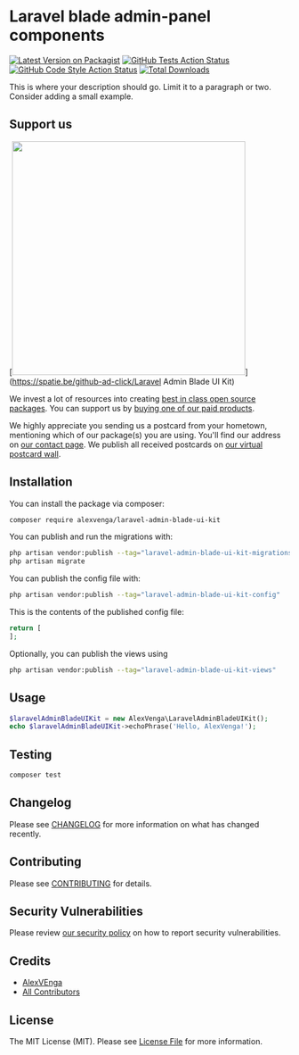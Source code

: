 # Laravel blade admin-panel components

[![Latest Version on Packagist](https://img.shields.io/packagist/v/alexvenga/laravel-admin-blade-ui-kit.svg?style=flat-square)](https://packagist.org/packages/alexvenga/laravel-admin-blade-ui-kit)
[![GitHub Tests Action Status](https://img.shields.io/github/workflow/status/alexvenga/laravel-admin-blade-ui-kit/run-tests?label=tests)](https://github.com/alexvenga/laravel-admin-blade-ui-kit/actions?query=workflow%3Arun-tests+branch%3Amain)
[![GitHub Code Style Action Status](https://img.shields.io/github/workflow/status/alexvenga/laravel-admin-blade-ui-kit/Check%20&%20fix%20styling?label=code%20style)](https://github.com/alexvenga/laravel-admin-blade-ui-kit/actions?query=workflow%3A"Check+%26+fix+styling"+branch%3Amain)
[![Total Downloads](https://img.shields.io/packagist/dt/alexvenga/laravel-admin-blade-ui-kit.svg?style=flat-square)](https://packagist.org/packages/alexvenga/laravel-admin-blade-ui-kit)

This is where your description should go. Limit it to a paragraph or two. Consider adding a small example.

## Support us

[<img src="https://github-ads.s3.eu-central-1.amazonaws.com/Laravel Admin Blade UI Kit.jpg?t=1" width="419px" />](https://spatie.be/github-ad-click/Laravel Admin Blade UI Kit)

We invest a lot of resources into creating [best in class open source packages](https://spatie.be/open-source). You can support us by [buying one of our paid products](https://spatie.be/open-source/support-us).

We highly appreciate you sending us a postcard from your hometown, mentioning which of our package(s) you are using. You'll find our address on [our contact page](https://spatie.be/about-us). We publish all received postcards on [our virtual postcard wall](https://spatie.be/open-source/postcards).

## Installation

You can install the package via composer:

```bash
composer require alexvenga/laravel-admin-blade-ui-kit
```

You can publish and run the migrations with:

```bash
php artisan vendor:publish --tag="laravel-admin-blade-ui-kit-migrations"
php artisan migrate
```

You can publish the config file with:

```bash
php artisan vendor:publish --tag="laravel-admin-blade-ui-kit-config"
```

This is the contents of the published config file:

```php
return [
];
```

Optionally, you can publish the views using

```bash
php artisan vendor:publish --tag="laravel-admin-blade-ui-kit-views"
```

## Usage

```php
$laravelAdminBladeUIKit = new AlexVenga\LaravelAdminBladeUIKit();
echo $laravelAdminBladeUIKit->echoPhrase('Hello, AlexVenga!');
```

## Testing

```bash
composer test
```

## Changelog

Please see [CHANGELOG](CHANGELOG.md) for more information on what has changed recently.

## Contributing

Please see [CONTRIBUTING](.github/CONTRIBUTING.md) for details.

## Security Vulnerabilities

Please review [our security policy](../../security/policy) on how to report security vulnerabilities.

## Credits

- [AlexVEnga](https://github.com/alexvenga)
- [All Contributors](../../contributors)

## License

The MIT License (MIT). Please see [License File](LICENSE.md) for more information.
